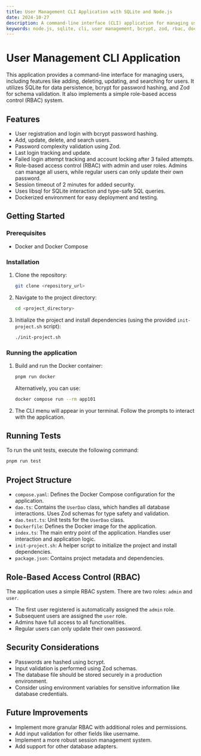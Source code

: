 ```yaml
---
title: User Management CLI Application with SQLite and Node.js
date: 2024-10-27
description: A command-line interface (CLI) application for managing users, built with Node.js, SQLite, and featuring bcrypt for password hashing, Zod for validation, and role-based access control (RBAC).
keywords: node.js, sqlite, cli, user management, bcrypt, zod, rbac, docker
---
```


# User Management CLI Application

This application provides a command-line interface for managing users, including features like adding, deleting, updating, and searching for users.  It utilizes SQLite for data persistence, bcrypt for password hashing, and Zod for schema validation.  It also implements a simple role-based access control (RBAC) system.

## Features

- User registration and login with bcrypt password hashing.
- Add, update, delete, and search users.
- Password complexity validation using Zod.
- Last login tracking and update.
- Failed login attempt tracking and account locking after 3 failed attempts.
- Role-based access control (RBAC) with admin and user roles.  Admins can manage all users, while regular users can only update their own password.
- Session timeout of 2 minutes for added security.
- Uses libsql for SQLite interaction and type-safe SQL queries.
- Dockerized environment for easy deployment and testing.

## Getting Started

### Prerequisites

- Docker and Docker Compose

### Installation

1. Clone the repository:
   ```bash
   git clone <repository_url>
   ```
2. Navigate to the project directory:
   ```bash
   cd <project_directory>
   ```
3. Initialize the project and install dependencies (using the provided `init-project.sh` script):
   ```bash
   ./init-project.sh
   ```

### Running the application

1. Build and run the Docker container:
   ```bash
   pnpm run docker 
   ```
   Alternatively, you can use:
   ```bash
   docker compose run --rm app101
   ```
2. The CLI menu will appear in your terminal. Follow the prompts to interact with the application.

## Running Tests

To run the unit tests, execute the following command:

```bash
pnpm run test
```

## Project Structure

- `compose.yaml`: Defines the Docker Compose configuration for the application.
- `dao.ts`: Contains the `UserDao` class, which handles all database interactions.  Uses Zod schemas for type safety and validation.
- `dao.test.ts`: Unit tests for the `UserDao` class.
- `Dockerfile`: Defines the Docker image for the application.
- `index.ts`: The main entry point of the application.  Handles user interaction and application logic.
- `init-project.sh`:  A helper script to initialize the project and install dependencies.
- `package.json`: Contains project metadata and dependencies.


## Role-Based Access Control (RBAC)

The application uses a simple RBAC system.  There are two roles: `admin` and `user`.

- The first user registered is automatically assigned the `admin` role.
- Subsequent users are assigned the `user` role.
- Admins have full access to all functionalities.
- Regular users can only update their own password.

## Security Considerations

- Passwords are hashed using bcrypt.
- Input validation is performed using Zod schemas.
- The database file should be stored securely in a production environment.
- Consider using environment variables for sensitive information like database credentials.

## Future Improvements

- Implement more granular RBAC with additional roles and permissions.
- Add input validation for other fields like username.
- Implement a more robust session management system.
- Add support for other database adapters.